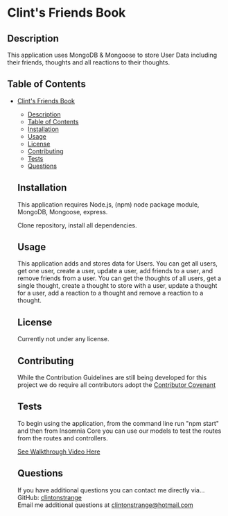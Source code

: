 # Clint's Friends Book

## Description

This application uses MongoDB & Mongoose to store User Data including their friends, thoughts and all reactions to their thoughts.

## Table of Contents

- [Clint's Friends Book](#clints-friends-book)
  - [Description](#description)
  - [Table of Contents](#table-of-contents)
  - [Installation](#installation)
  - [Usage](#usage)
  - [License](#license)
  - [Contributing](#contributing)
  - [Tests](#tests)
  - [Questions](#questions)

  ## Installation

  This application requires Node.js, (npm) node package module, MongoDB, Mongoose, express.

  Clone repository, install all dependencies.

  ## Usage

  This application adds and stores data for Users.
  You can get all users, get one user, create a user, update a user, add friends to a user, and remove friends from a user.
  You can get the thoughts of all users, get a single thought, create a thought to store with a user, update a thought for a user, add a reaction to a thought and remove a reaction to a thought.

  ## License

  Currently not under any license.

  ## Contributing

  While the Contribution Guidelines are still being developed for this project we do require all contributors adopt the [Contributor Covenant](https://www.contributor-covenant.org)

  ## Tests

  To begin using the application, from the command line run "npm start" and then from Insomnia Core you can use our models to test the routes from the routes and controllers.

  [See Walkthrough Video Here](https://drive.google.com/file/d/1RIVkGHnPidzDyrbqkXs5kqLY0NK6fbc3/view)

  ## Questions

  If you have additional questions you can contact me directly via...  
  GitHub: [clintonstrange](https://www.github.com/clintonstrange)  
  Email me additional questions at clintonstrange@hotmail.com